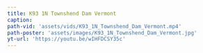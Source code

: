 ```yaml
---
title: K93 1N Townshend Dam Vermont
caption:
path-vid: 'assets/vids/K93_1N_Townshend_Dam_Vermont.mp4'
path-poster: 'assets/images/K93_1N_Townshend_Dam_Vermont.jpg'
yt-url: 'https://youtu.be/wIHFDCSY35c'
---
```

